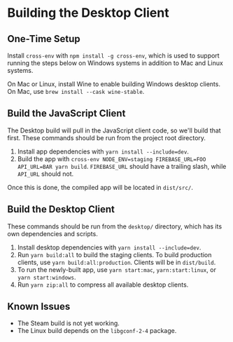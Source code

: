 # Building the Desktop Client

## One-Time Setup

Install `cross-env` with `npm install -g cross-env`, which is used to support
running the steps below on Windows systems in addition to Mac and Linux systems.

On Mac or Linux, install Wine to enable building Windows desktop clients. On
Mac, use `brew install --cask wine-stable`.

## Build the JavaScript Client

The Desktop build will pull in the JavaScript client code, so we'll build that
first. These commands should be run from the project root directory.

1. Install app dependencies with `yarn install --include=dev`.
2. Build the app with `cross-env NODE_ENV=staging FIREBASE_URL=FOO API_URL=BAR yarn build`.
   `FIREBASE_URL` should have a trailing slash, while `API_URL` should not.

Once this is done, the compiled app will be located in `dist/src/`.

## Build the Desktop Client

These commands should be run from the `desktop/` directory, which has its own
dependencies and scripts.

1. Install desktop dependencies with `yarn install --include=dev`.
2. Run `yarn build:all` to build the staging clients. To build production
   clients, use `yarn build:all:production`. Clients will be in `dist/build`.
3. To run the newly-built app, use `yarn start:mac`, `yarn:start:linux`,  or
   `yarn start:windows`.
4. Run `yarn zip:all` to compress all available desktop clients.

## Known Issues

- The Steam build is not yet working.
- The Linux build depends on the `libgconf-2-4` package.

